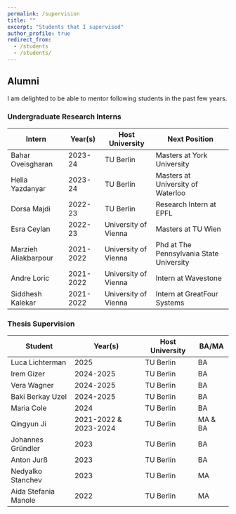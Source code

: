 ```yaml
---
permalink: /supervision
title: ""
excerpt: "Students that I supervised"
author_profile: true
redirect_from: 
  - /students
  - /students/
---
```


## Alumni
I am delighted to be able to mentor following students in the past few years.

###  Undergraduate Research Interns

| Intern  | Year(s)  | Host University  | Next Position |
|---|---|---|---|
|  Bahar Oveisgharan |  2023-24 |  TU Berlin |   Masters at York University |
|  Helia Yazdanyar  |  2023-24 | TU Berlin  | Masters at University of Waterloo  |
|  Dorsa Majdi |  2022-23 |  TU Berlin |  Research Intern at EPFL |
|  Esra Ceylan  |  2022-23 | University of Vienna  | Masters at TU Wien |
|  Marzieh Aliakbarpour |  2021-2022 |  University of Vienna  |  Phd at The Pennsylvania State University |
|  Andre Loric  |  2021-2022 | University of Vienna  | Intern at Wavestone|
|  Siddhesh Kalekar |  2021-2022|  University of Vienna  | Intern at GreatFour Systems|


### Thesis Supervision


| Student  | Year(s)   | Host University |  BA/MA |
|---|---|---|---|
| Luca Lichterman | 2025 | TU Berlin | BA |
| Irem Gizer       |  2024-2025 | TU Berlin | BA    |
| Vera Wagner      | 2024-2025 | TU Berlin | BA    |
| Baki Berkay Uzel | 2024-2025 | TU Berlin |  BA    | 
| Maria Cole  | 2024 | TU Berlin |  BA |
| Qingyun Ji  | 2021-2022 & 2023-2024 | TU Berlin | MA & BA |
| Johannes Gründler  | 2023 | TU Berlin |  BA |
| Anton Jurß | 2023 | TU Berlin | BA | 
| Nedyalko Stanchev | 2023 | TU Berlin | MA | 
| Aida Stefania Manole  |  2022 | TU Berlin | MA    |
 
